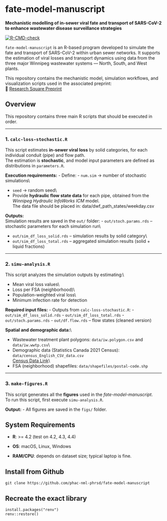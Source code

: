 # fate-model-manuscript

**Mechanistic modelling of in-sewer viral fate and transport of SARS-CoV-2 to enhance wastewater disease surveillance strategies**

[![R-CMD-check](https://github.com/phac-nml-phrsd/fate-model-manuscript/actions/workflows/R-CMD-check.yaml/badge.svg)](https://github.com/phac-nml-phrsd/fate-model-manuscript/actions/workflows/R-CMD-check.yaml)

`fate-model-manuscript` is an R-based program developed to simulate the fate and transport of SARS-CoV-2 within urban sewer networks. It supports the estimation of viral losses and transport dynamics using data from the three major Winnipeg wastewater systems — North, South, and West plants.

This repository contains the mechanistic model, simulation workflows, and visualization scripts used in the associated preprint:\
🔗 [Research Square Preprint](https://www.researchsquare.com/article/rs-7774650/v1)

## Overview

This repository contains three main R scripts that should be executed in order.

------------------------------------------------------------------------

### 1. `calc-loss-stochastic.R`

This script estimates **in-sewer viral loss** by solid categories, for each individual conduit (pipe) and flow path.\
The estimation is **stochastic**, and model input parameters are defined as distributions in `parameters.R`.

**Execution requirements:** - Define: - `num.sim` → number of stochastic simulations\
- `seed` → random seed\
- Provide **hydraulic flow state data** for each pipe, obtained from the *Winnipeg Hydraulic InfoWorks ICM* model.\
The data file should be placed in: data/dwf_path_states/weekday.csv

**Outputs:**\
Simulation results are saved in the `out/` folder: - `out/stoch.params.rds` – stochastic parameters for each simulation run\
- `out/sim_df_loss_solid.rds` – simulation results by solid category\
- `out/sim_df_loss_total.rds` – aggregated simulation results (solid + liquid fractions)

------------------------------------------------------------------------

### 2. `simu-analysis.R`

This script analyzes the simulation outputs by estimating:\
- Mean viral loss values\
- Loss per FSA (neighborhood)\
- Population-weighted viral loss\
- Minimum infection rate for detection

**Required input files:** - Outputs from `calc-loss-stochastic.R`: - `out/sim_df_loss_solid.rds` - `out/sim_df_loss_total.rds` - `out/stoch.params.rds` - `out/df.flow.rds` – flow states (cleaned version)

**Spatial and demographic data:**\
- Wastewater treatment plant polygons: `data/iw.polygon.csv` and `data/iw.wwtp.csv`\
- Demographic data (Statistics Canada 2021 Census): `data/census_English_CSV_data.csv`\
[Census Data Link](https://www12.statcan.gc.ca/census-recensement/2021/dp-pd/prof/details/page.cfm?Lang=E&SearchText=Winnipeg&DGUIDlist=2021A00054611040&GENDERlist=1,2,3&STATISTIClist=1,4&HEADERlist=0)\
- FSA (neighborhood) shapefiles: `data/shapefiles/postal-code.shp`

------------------------------------------------------------------------

### 3. `make-figures.R`

This script generates all the **figures** used in the *fate-model-manuscript*.\
To run this script, first execute `simu-analysis.R`.

**Output:** - All figures are saved in the `figs/` folder.

## System Requirements

-   **R**: \>= 4.2 (test on 4.2, 4.3, 4.4)

-   **OS**: macOS, Linux, Windows

-   **RAM/CPU**: depends on dataset size; typical laptop is fine.

## Install from Github

`git clone https://github.com/phac-nml-phrsd/fate-model-manuscript`

## Recreate the exact library

`install.packages("renv")`\
`renv::restore()`

